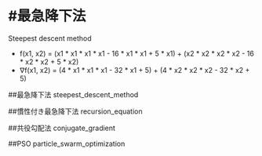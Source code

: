 #最急降下法
=======================
<p>Steepest descent method</p>

<ul>
<li>f(x1, x2) = (x1 * x1 * x1 * x1 - 16 * x1 * x1 + 5 * x1) + (x2 * x2 * x2 * x2 - 16 * x2 * x2 + 5 * x2)</li>
<li>∇f(x1, x2) = (4 * x1 * x1 * x1 - 32 * x1 + 5) + (4 * x2 * x2 * x2 - 32 * x2 + 5)</li>
</ul>


##最急降下法
steepest_descent_method


##慣性付き最急降下法
recursion_equation


##共役勾配法
conjugate_gradient


##PSO
particle_swarm_optimization
